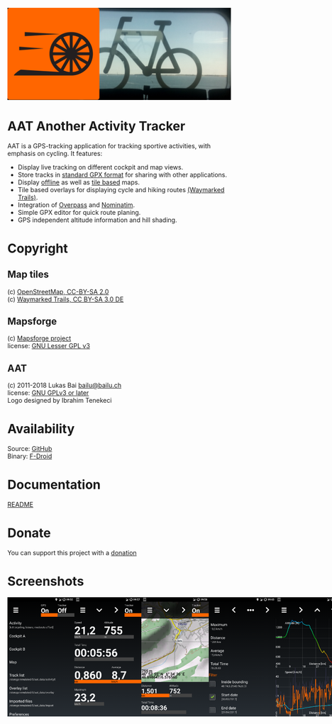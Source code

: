 ![Logo](fastlane/metadata/android/en-US/images/featureGraphic.png)


# AAT Another Activity Tracker
AAT is a GPS-tracking application for tracking sportive activities, with emphasis on cycling.
It features:
* Display live tracking on different cockpit and map views.
* Store tracks in [standard GPX format](https://www.topografix.com/gpx.asp) for sharing with other applications.
* Display [offline](http://download.mapsforge.org) as well as [tile based](https://www.openstreetmap.org) maps.
* Tile based overlays for displaying cycle and hiking routes [(Waymarked Trails)](http://www.waymarkedtrails.org/).
* Integration of [Overpass](http://wiki.openstreetmap.org/wiki/Overpass_API) and [Nominatim](http://nominatim.openstreetmap.org).
* Simple GPX editor for quick route planing.
* GPS independent altitude information and hill shading.


# Copyright
## Map tiles
(c) [OpenStreetMap, CC-BY-SA 2.0](http://wiki.openstreetmap.org/wiki/Legal_FAQ)  
(c) [Waymarked Trails, CC BY-SA 3.0 DE](http://waymarkedtrails.org/en/help/legal)

## Mapsforge
(c) [Mapsforge project](https://github.com/mapsforge/mapsforge)  
license: [GNU Lesser GPL v3](http://www.gnu.org/licenses/lgpl.html)

## AAT
(c) 2011-2018 Lukas Bai bailu@bailu.ch  
license: [GNU GPLv3 or later](http://www.gnu.org/licenses/gpl.html)  
Logo designed by Ibrahim Tenekeci  


# Availability
Source: [GitHub](https://github.com/bailuk/AAT)  
Binary: [F-Droid](https://f-droid.org/repository/browse/?fdid=ch.bailu.aat)


# Documentation
[README](README.enduser.md)


# Donate  
You can support this project with a [donation](https://bailu.ch/aat/donate.html)


# Screenshots
<div style="display:flex;">
<img alt="Screenshot" src="fastlane/metadata/android/en-US/images/phoneScreenshots/screen1.png" width="30%">
<img alt="Screenshot" src="fastlane/metadata/android/en-US/images/phoneScreenshots/screen2.png" width="30%">
<img alt="Screenshot" src="fastlane/metadata/android/en-US/images/phoneScreenshots/screen3.png" width="30%">
<img alt="Screenshot" src="fastlane/metadata/android/en-US/images/phoneScreenshots/screen4.png" width="30%">
<img alt="Screenshot" src="fastlane/metadata/android/en-US/images/phoneScreenshots/screen5.png" width="30%">
<img alt="Screenshot" src="fastlane/metadata/android/en-US/images/phoneScreenshots/screen6.png" width="30%">
<img alt="Screenshot" src="fastlane/metadata/android/en-US/images/phoneScreenshots/screen7.png" width="30%">
<img alt="Screenshot" src="fastlane/metadata/android/en-US/images/phoneScreenshots/screen8.png" width="30%">
</div>


